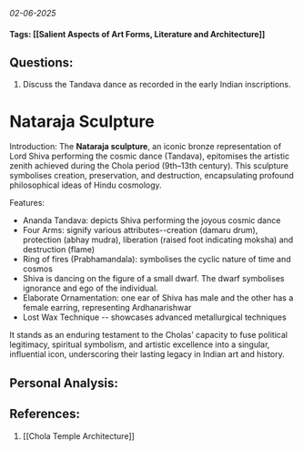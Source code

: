 *02-06-2025*
#### Tags: [[Salient Aspects of Art Forms, Literature and Architecture]]


## Questions:

1. Discuss the Tandava dance as recorded in the early Indian inscriptions.

# Nataraja Sculpture

Introduction: The **Nataraja sculpture**, an iconic bronze representation of Lord Shiva performing the cosmic dance (Tandava), epitomises the artistic zenith achieved during the Chola period (9th–13th century). This sculpture symbolises creation, preservation, and destruction, encapsulating profound philosophical ideas of Hindu cosmology.

Features:

- Ananda Tandava: depicts Shiva performing the joyous cosmic dance
- Four Arms: signify various attributes--creation (damaru drum), protection (abhay mudra), liberation (raised foot indicating moksha) and destruction (flame)
- Ring of fires (Prabhamandala): symbolises the cyclic nature of time and cosmos
- Shiva is dancing on the figure of a small dwarf. The dwarf symbolises ignorance and ego of the individual.
- Elaborate Ornamentation: one ear of Shiva has male and the other has a female earring, representing Ardhanarishwar
- Lost Wax Technique -- showcases advanced metallurgical techniques


It stands as an enduring testament to the Cholas’ capacity to fuse political legitimacy, spiritual symbolism, and artistic excellence into a singular, influential icon, underscoring their lasting legacy in Indian art and history.

## Personal Analysis:


## References:

1. [[Chola Temple Architecture]]